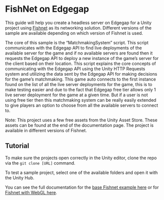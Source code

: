 # FishNet on Edgegap

This guide will help you create a headless server on Edgegap for a Unity project using [Fishnet](https://github.com/FirstGearGames/FishNet) as its networking solution. Different versions of the sample are available depending on which version of Fishnet is used.

The core of this sample is the “MatchmakingSystem” script. This script communicates with the Edgegap API to find live deployments of the available server for the game and if no available servers are found then it requests the Edgegap API to deploy a new instance of the game’s server for the client based on their location. This script explains the core concepts of communicating with the Edgegap API using the Unity HTTP Requests system and utilizing the data sent by the Edgegap API for making decisions for the game’s matchmaking.
This game auto connects to the first instance found on the list of all the live server deployments for the game, this is to make testing easier and due to the fact that Edgegap free tier allows only 1 live server deployment for the game at a given time. But if a user is not using free tier then this matchmaking system can be really easily extended to give players an option to choose from all the available servers to connect to.

Note: This project uses a few free assets from the Unity Asset Store. These assets can be found at the end of the documentation page. The project is available in different versions of Fishnet.

## Tutorial

To make sure the projects open correctly in the Unity editor, clone the repo via the `git clone [URL]` command. 

To test a sample project, select one of the available folders and open it with the Unity Hub.

You can see the full documentation for the [base Fishnet example here](https://docs.edgegap.com/docs/sample-projects/fishnet-on-edgegap) or for [Fishnet with WebGL here](https://docs.edgegap.com/docs/sample-projects/fishnet-webgl).
